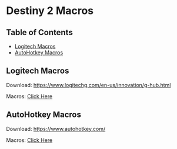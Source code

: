 # Destiny 2 Macros
  
  ## Table of Contents
  * [Logitech Macros](#logitech)
  * [AutoHotkey Macros](#autohotkey)

  ## Logitech Macros
  Download: https://www.logitechg.com/en-us/innovation/g-hub.html
  
  Macros: [Click Here](https://github.com/ImPleby/Destiny2-Macros/tree/main/Logitech)
  
  ## AutoHotkey Macros
  Download: https://www.autohotkey.com/
  
  Macros: [Click Here](https://github.com/ImPleby/Destiny2-Macros/tree/main/AutoHotkey)